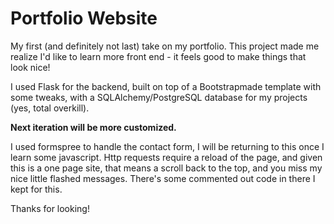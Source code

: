 # Portfolio Website

My first (and definitely not last) take on my portfolio. This project made me realize I'd like to learn more front end - it feels good to make things that look nice!

I used Flask for the backend, built on top of a Bootstrapmade template with some tweaks, with a SQLAlchemy/PostgreSQL database for my projects (yes, total overkill). 

**Next iteration will be more customized.**

I used formspree to handle the contact form, I will be returning to this once I learn some javascript. Http requests require a reload of the page, and given this is a one page site, that means a scroll back to the top, and you miss my nice little flashed messages.  There's some commented out code in there I kept for this.

Thanks for looking!